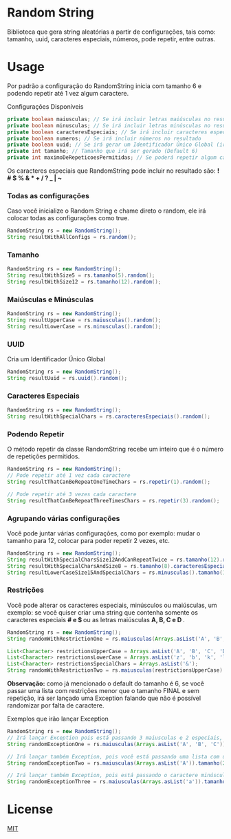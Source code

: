# Random String
Biblioteca que gera string aleatórias a partir de configurações, tais como: tamanho, uuid, caracteres especiais, números, pode repetir, entre outras.


# Usage
Por padrão a configuração do RandomString inicia com tamanho 6 e podendo repetir até 1 vez algum caractere.

Configurações Disponíveis
```java
private boolean maiusculas; // Se irá incluir letras maiúsculas no resultado
private boolean minusculas; // Se irá incluir letras minúsculas no resultado
private boolean caracteresEspeciais; // Se irá incluir caracteres especiais no resultado
private boolean numeros; // Se irá incluir números no resultado
private boolean uuid; // Se irá gerar um Identificador Único Global (irá ignorar as outras configurações)
private int tamanho; // Tamanho que irá ser gerado (Default 6)
private int maximoDeRepeticoesPermitidas; // Se poderá repetir algum caractere (Default 0).
```

Os caracteres especiais que RandomString pode incluir no resultado são: <b> ! # $ % & * + / ? _ | ~ </b>

### Todas as configurações
Caso você inicialize o Random String e chame direto o random, ele irá colocar todas as configurações como true.
```java
RandomString rs = new RandomString();
String resultWithAllConfigs = rs.random();
```

### Tamanho
```java
RandomString rs = new RandomString();
String resultWithSize5 = rs.tamanho(5).random();
String resultWithSize12 = rs.tamanho(12).random();
```

### Maiúsculas e Minúsculas
```java
RandomString rs = new RandomString();
String resultUpperCase = rs.maiusculas().random();
String resultLowerCase = rs.minusculas().random();
```

### UUID
Cria um Identificador Único Global 
```java
RandomString rs = new RandomString();
String resultUuid = rs.uuid().random();
```

### Caracteres Especiais
```java
RandomString rs = new RandomString();
String resultWithSpecialChars = rs.caracteresEspeciais().random();
```

### Podendo Repetir
O método repetir da classe RandomString recebe um inteiro que é o número de repetições permitidos.
```java
RandomString rs = new RandomString();
// Pode repetir até 1 vez cada caractere
String resultThatCanBeRepeatOneTimeChars = rs.repetir(1).random();

// Pode repetir até 3 vezes cada caractere
String resultThatCanBeRepeatThreeTimesChars = rs.repetir(3).random();
```

### Agrupando várias configurações
Você pode juntar várias configurações, como por exemplo: mudar o tamanho para 12, colocar para poder repetir 2 vezes, etc.
```java
RandomString rs = new RandomString();
String resultWithSpecialCharsSize12AndCanRepeatTwice = rs.tamanho(12).repetir(2).caracteresEspeciais().random();
String resultWithSpecialCharsAndSize8 = rs.tamanho(8).caracteresEspeciais().random();
String resultLowerCaseSize15AndSpecialChars = rs.minusculas().tamanho(15).caracteresEspeciais().random();
```

### Restrições
Você pode alterar os caracteres especiais, minúsculos ou maiúsculas, um exemplo: se você quiser criar uma string que contenha somente os caracteres especiais <b> # e $ </b> ou as letras maiúsculas <b> A, B, C e D </b> .
```java
RandomString rs = new RandomString();
String randomWithRestrictionOne = rs.maiusculas(Arrays.asList('A', 'B', 'C', 'D')).caracteresEspeciais(Arrays.asList('#', '$')).repetir(2).random();

List<Character> restrictionsUpperCase = Arrays.asList('A', 'B', 'C', 'D');
List<Character> restrictionsLowerCase = Arrays.asList('z', 'b', 'k', 'l', 'x');
List<Character> restrictionsSpecialChars = Arrays.asList('&');
String randomWithRestrictionTwo = rs.maiusculas(restrictionsUpperCase).minusculas(restrictionsLowerCase).caracteresEspeciais(restrictionsSpecialChars).random();(caracteresEspeciais(restrictionsSpecialChars).random();
```

<b> Observação:</b> como já mencionado o default do tamanho é 6, se você passar uma lista com restrições menor que o tamanho FINAL e sem repetição, irá ser lançado uma Exception falando que não é possível randomizar por falta de caractere.

Exemplos que irão lançar Exception
```java
RandomString rs = new RandomString();
// Irá lançar Exception pois está passando 3 maiusculas e 2 especiais, totalizando 5, mas por o default é tamanho 6, logo não será possível randomizar.
String randomExceptionOne = rs.maiusculas(Arrays.asList('A', 'B', 'C')).caracteresEspeciais(Arrays.asList('#', '$')).random();

// Irá lançar também Exception, pois você está passando uma lista com um único caractere e o tamanho 2.
String randomExceptionTwo = rs.maiusculas(Arrays.asList('A')).tamanho(2).random();

// Irá lançar também Exception, pois está passando o caractere minúsculo 'a' como parâmetro de restrição para maiusculas, irá lançar que é um Caractere Inválido.
String randomExceptionThree = rs.maiusculas(Arrays.asList('a')).tamanho(1).random();
```

# License
[MIT](https://github.com/rafawhitee/random-string/blob/main/LICENSE.txt)
